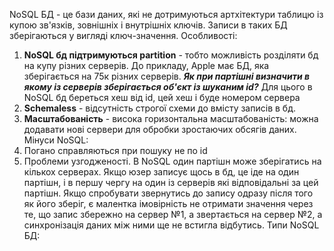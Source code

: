 NoSQL БД - це бази даних, які не дотримуються артхітектури таблицю із купою зв'язків, зовнішніх і внутрішніх ключів. Записи в таких БД зберігаються у вигляді ключ-значення.
Особливості:
1. **NoSQL бд підтримуються partition** - тобто можливість розділяти бд на купу різних серверів. До прикладу, Apple має БД, яка зберігається на 75к різних серверів.
***Як при партішні визначити в якому із серверів зберігається об'єкт із шуканим id?*** Для цього в NoSQL бд береться хеш від id, цей хеш і буде номером сервера 
2. **Schemaless** - відсутність строгої схеми до вмісту записів в бд. 
3. **Масштабованість** - висока горизонтальна масштабованість: можна додавати нові сервери для обробки зростаючих обсягів даних.
Мінуси NoSQL:
1. Погано справляються при пошуку не по id
2. Проблеми узгодженості. В NoSQL один партішн може зберігатись на кількох серверах. Якщо юзер записує щось в бд, це іде на один партішн, і в першу чергу на один із серверів які відповідальні за цей партішн. Якщо спробувати звернутись до запису одразу після того як його зберіг, є малентка імовірність не отримати значення через те, що запис збережно на сервер №1, а звертається на сервер №2, а синхронізація даних між ними ще не встигла відбутись.
Типи NoSQL БД: